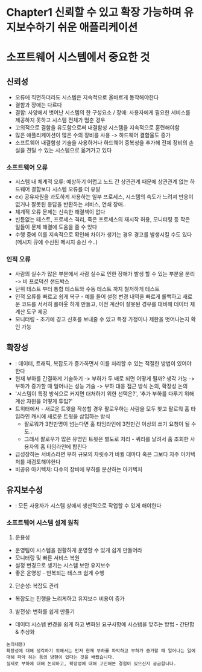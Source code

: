 # Chapter1 신뢰할 수 있고 확장 가능하며 유지보수하기 쉬운 애플리케이션

# 소프트웨어 시스템에서 중요한 것
## 신뢰성
- 오류에 직면하더라도 시스템은 지속적으로 올바르게 동작해야한다
- 결함과 장애는 다르다
- 결함: 사양에서 벗어난 시스템의 한 구성요소 / 장애: 사용자에게 필요한 서비스를 제공하지 못하고 시스템 전체가 멈춘 경우
- 고의적으로 결함을 유도함으로써 내결함성 시스템을 지속적으로 훈련해야함
- 많은 애플리케이션이 많은 수의 장비를 사용 -> 하드웨어 결함율도 증가
- 소프트웨어 내결함성 기술을 사용하거나 하드웨어 중복성을 추가해 전체 장비의 손실을 견딜 수 있는 시스템으로 옮겨가고 있다

### 소프트웨어 오류
- 시스템 내 체계적 오류: 예상하기 어렵고 노드 간 상관관계 때문에 상관관계 없는 하드웨어 결함보다 시스템 오류를 더 유발
- ex) 공유자원을 과도하게 사용하는 일부 프로세스, 시스템의 속도가 느려져 반응이 없거나 잘못된 응답을 반환하는 서비스, 연쇄 장애..
- 체계적 오류 문제는 신속한 해결책이 없다
- 빈틈없는 테스트, 프로세스 격리, 죽은 프로세스의 재시작 허용, 모니터링 등 작은 일들이 문제 해결에 도움을 줄 수 있다
- 수행 중에 이를 지속적으로 확인해 차이가 생기는 경우 경고를 발생시킬 수도 있다(메시지 큐에 수신된 메시지 송신 수..)

### 인적 오류
- 사람의 실수가 많은 부분에서 사람 실수로 인한 장애가 발생 할 수 있는 부분을 분리 -> 비 프로덕션 샌드박스 
- 단위 테스트 부터 통합 테스트와 수동 테스트 까지 철저하게 테스트
- 인적 오류를 빠르고 쉽게 복구 - 예를 들어 설정 변경 내역을 빠르게 롤백하고 새로운 코드를 서서히 롤아웃 하게 만들고, 이전 계산이 잘못된 경우를 대비해 데이터 재계산 도구 제공
- 모니터링 - 조기에 경고 신호를 보내줄 수 있고 특정 가정이나 제한을 벗어나는지 확인 가능

## 확장성
- : 데이터, 트래픽, 복잡도가 증가하면서 이를 처리할 수 있는 적절한 방법이 있어야 한다
- 현재 부하를 간결하게 기술하기 -> 부하가 두 배로 되면 어떻게 될까? 생각 가능 -> 부하가 증가할 때 일어나는 성능 기술 -> 부하 대응 접근 방식 논의, 확장성 논의
- '시스템이 특정 방식으로 커지면 대처하기 위한 선택은?', '추가 부하를 다루기 위해 계산 자원을 어떻게 투입?'
- 트위터에서 - 새로운 트윗을 작성할 경우 팔로우하는 사람을 모두 찾고 팔로워 홈 타임라인 캐시에 새로운 트윗을 삽입하는 방식
  - 팔로워가 3천만명이 넘는다면 홈 타임라인에 3천만건 이상의 쓰기 요청이 될 수도..
  - 그래서 팔로우가 많은 유명인 트윗은 별도로 처리 - 쿼리를 날려서 홈 조회한 사용자의 홈 타임라인에 합친다
- 급성장하는 서비스라면 부하 규모의 자릿수가 바뀔 대마다 혹은 그보다 자주 아키텍처를 재검토해야한다
- 비공유 아키텍처: 다수의 장비에 부하를 분산하는 아키텍처

## 유지보수성
- : 모든 사용자가 시스템 상에서 생산적으로 작업할 수 있게 해야한다

### 소프트웨어 시스템 설계 원칙
1. 운용성
- 운영팀이 시스템을 원활하게 운영할 수 있게 쉽게 만들어라
- 모니터링 및 빠른 서비스 복원
- 설정 변경으로 생기는 시스템 보안 유지보수
- 좋은 운영성 - 반복되는 테스크 쉽게 수행

2. 단순성: 복잡도 관리
- 복잡도는 진행을 느리게하고 유지보수 비용이 증가

3. 발전성: 변화를 쉽게 만들기
- 데이터 시스템 변경을 쉽게 하고 변화된 요구사항에 시스템을 맞추는 방법 - 간단함 & 추상화

```
논의내용)
확장성에 대해 생각하기 위해서는 먼저 현재 부하를 파악하고 부하가 증가할 때 일어나는 일에 대해 파악 하는 등의 방향이 있다는 것을 배웠습니다.
실제로 부하에 대해 논의하고, 확장성에 대해 고민해본 경험이 있으신지 궁금합니다.
```